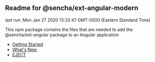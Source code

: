 ## Readme for @sencha/ext-angular-modern

last run: Mon Jan 27 2020 13:32:47 GMT-0500 (Eastern Standard Time)

This npm package contains the files that are needed to add the @sencha/ext-angular package to an Angular application

- [Getting Started](https://github.com/sencha/ext-angular/blob/ext-angular-7.1.x/packages/ext-angular-modern/GETTING_STARTED.md)
- [What's New](https://github.com/sencha/ext-angular/blob/ext-angular-7.1.x/packages/ext-angular-modern/WHATS_NEW.md)
- [EJECT](https://github.com/sencha/ext-angular/blob/ext-angular-7.1.x/packages/ext-angular-modern/EJECT.md)
